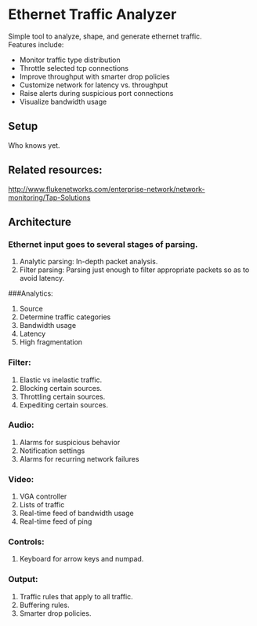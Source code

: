 # Ethernet Traffic Analyzer

Simple tool to analyze, shape, and generate ethernet traffic. <br/>
Features include:
* Monitor traffic type distribution
* Throttle selected tcp connections
* Improve throughput with smarter drop policies
* Customize network for latency vs. throughput
* Raise alerts during suspicious port connections
* Visualize bandwidth usage

## Setup

Who knows yet.

## Related resources:

http://www.flukenetworks.com/enterprise-network/network-monitoring/Tap-Solutions

## Architecture

### Ethernet input goes to several stages of parsing.

1. Analytic parsing: In-depth packet analysis.
2. Filter parsing: Parsing just enough to filter appropriate packets so as to avoid latency.

###Analytics:

1. Source
2. Determine traffic categories
3. Bandwidth usage
4. Latency
5. High fragmentation

### Filter:

1. Elastic vs inelastic traffic.
2. Blocking certain sources.
3. Throttling certain sources.
4. Expediting certain sources.

### Audio:

1. Alarms for suspicious behavior
2. Notification settings
3. Alarms for recurring network failures

### Video:

1. VGA controller
2. Lists of traffic
3. Real-time feed of bandwidth usage
4. Real-time feed of ping

### Controls:

1. Keyboard for arrow keys and numpad.

### Output:

1. Traffic rules that apply to all traffic.
2. Buffering rules.
3. Smarter drop policies.
